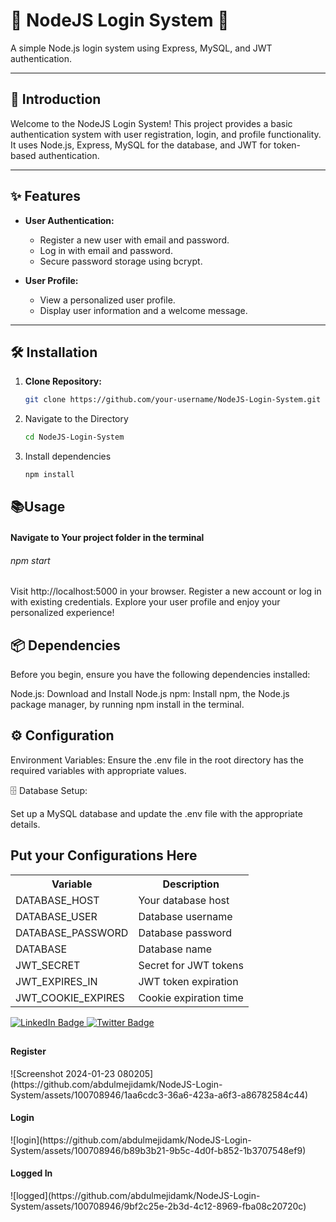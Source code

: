 # 🌟 NodeJS Login System 🌟

A simple Node.js login system using Express, MySQL, and JWT authentication.

---

## 🚀 Introduction

Welcome to the NodeJS Login System! This project provides a basic authentication system with user registration, login, and profile functionality. It uses Node.js, Express, MySQL for the database, and JWT for token-based authentication.

---

## ✨ Features

- **User Authentication:**
  - Register a new user with email and password.
  - Log in with email and password.
  - Secure password storage using bcrypt.

- **User Profile:**
  - View a personalized user profile.
  - Display user information and a welcome message.

---

## 🛠 Installation

1. **Clone Repository:**
   ```bash
   git clone https://github.com/your-username/NodeJS-Login-System.git

2. Navigate to the Directory
   ```bash
   cd NodeJS-Login-System
3. Install dependencies
   ```bash
   npm install
   
## 📚Usage

<h4>Navigate to Your project folder in the terminal</h4>

<h6>npm start</h6>

Visit http://localhost:5000 in your browser.
Register a new account or log in with existing credentials.
Explore your user profile and enjoy your personalized experience!

## 📦 Dependencies
Before you begin, ensure you have the following dependencies installed:

Node.js: Download and Install Node.js
npm: Install npm, the Node.js package manager, by running npm install in the terminal.

## ⚙ Configuration
Environment Variables:
Ensure the .env file in the root directory has the required variables with appropriate values.

🗄️ Database Setup:

Set up a MySQL database and update the .env file with the appropriate details.

## Put your Configurations Here

<table>
  <tr>
    <th>Variable</th>
    <th>Description</th>
  </tr>
  <tr>
    <td>DATABASE_HOST</td>
    <td>Your database host</td>
  </tr>
  <tr>
    <td>DATABASE_USER</td>
    <td>Database username</td>
  </tr>
  <tr>
    <td>DATABASE_PASSWORD</td>
    <td>Database password</td>
  </tr>
  <tr>
    <td>DATABASE</td>
    <td>Database name</td>
  </tr>
  <tr>
    <td>JWT_SECRET</td>
    <td>Secret for JWT tokens</td>
  </tr>
  <tr>
    <td>JWT_EXPIRES_IN</td>
    <td>JWT token expiration</td>
  </tr>
  <tr>
    <td>JWT_COOKIE_EXPIRES</td>
    <td>Cookie expiration time</td>
  </tr>
</table>


<div id="badges">
  <a href="https://www.linkedin.com/in/mejid-netcrawler/">
    <img src="https://img.shields.io/badge/LinkedIn-blue?style=for-the-badge&logo=linkedin&logoColor=white" alt="LinkedIn Badge"/>
  </a>
   
  <a href="https://twitter.com/abdulmejidamk">
    <img src="https://img.shields.io/badge/Twitter-blue?style=for-the-badge&logo=twitter&logoColor=white" alt="Twitter Badge"/>
  </a>
</div>

<h2 color:"Blue"></h2>
<h4>Register</h4>
![Screenshot 2024-01-23 080205](https://github.com/abdulmejidamk/NodeJS-Login-System/assets/100708946/1aa6cdc3-36a6-423a-a6f3-a86782584c44)

<h4>Login</h4>
![login](https://github.com/abdulmejidamk/NodeJS-Login-System/assets/100708946/b89b3b21-9b5c-4d0f-b852-1b3707548ef9)

<h4>Logged In</h4>
![logged](https://github.com/abdulmejidamk/NodeJS-Login-System/assets/100708946/9bf2c25e-2b3d-4c12-8969-fba08c20720c)
